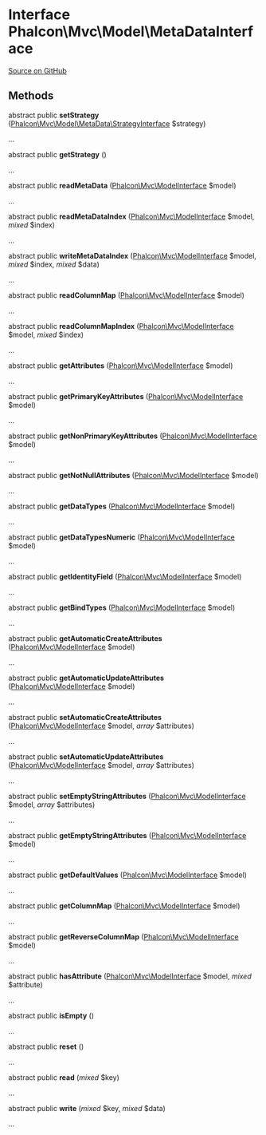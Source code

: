 # Interface **Phalcon\\Mvc\\Model\\MetaDataInterface**

<a href="https://github.com/phalcon/cphalcon/blob/master/phalcon/mvc/model/metadatainterface.zep" class="btn btn-default btn-sm">Source on GitHub</a>

## Methods
abstract public  **setStrategy** ([Phalcon\Mvc\Model\MetaData\StrategyInterface](/en/3.1/api/Phalcon_Mvc_Model_MetaData_StrategyInterface) $strategy)

...


abstract public  **getStrategy** ()

...


abstract public  **readMetaData** ([Phalcon\Mvc\ModelInterface](/en/3.1/api/Phalcon_Mvc_ModelInterface) $model)

...


abstract public  **readMetaDataIndex** ([Phalcon\Mvc\ModelInterface](/en/3.1/api/Phalcon_Mvc_ModelInterface) $model, *mixed* $index)

...


abstract public  **writeMetaDataIndex** ([Phalcon\Mvc\ModelInterface](/en/3.1/api/Phalcon_Mvc_ModelInterface) $model, *mixed* $index, *mixed* $data)

...


abstract public  **readColumnMap** ([Phalcon\Mvc\ModelInterface](/en/3.1/api/Phalcon_Mvc_ModelInterface) $model)

...


abstract public  **readColumnMapIndex** ([Phalcon\Mvc\ModelInterface](/en/3.1/api/Phalcon_Mvc_ModelInterface) $model, *mixed* $index)

...


abstract public  **getAttributes** ([Phalcon\Mvc\ModelInterface](/en/3.1/api/Phalcon_Mvc_ModelInterface) $model)

...


abstract public  **getPrimaryKeyAttributes** ([Phalcon\Mvc\ModelInterface](/en/3.1/api/Phalcon_Mvc_ModelInterface) $model)

...


abstract public  **getNonPrimaryKeyAttributes** ([Phalcon\Mvc\ModelInterface](/en/3.1/api/Phalcon_Mvc_ModelInterface) $model)

...


abstract public  **getNotNullAttributes** ([Phalcon\Mvc\ModelInterface](/en/3.1/api/Phalcon_Mvc_ModelInterface) $model)

...


abstract public  **getDataTypes** ([Phalcon\Mvc\ModelInterface](/en/3.1/api/Phalcon_Mvc_ModelInterface) $model)

...


abstract public  **getDataTypesNumeric** ([Phalcon\Mvc\ModelInterface](/en/3.1/api/Phalcon_Mvc_ModelInterface) $model)

...


abstract public  **getIdentityField** ([Phalcon\Mvc\ModelInterface](/en/3.1/api/Phalcon_Mvc_ModelInterface) $model)

...


abstract public  **getBindTypes** ([Phalcon\Mvc\ModelInterface](/en/3.1/api/Phalcon_Mvc_ModelInterface) $model)

...


abstract public  **getAutomaticCreateAttributes** ([Phalcon\Mvc\ModelInterface](/en/3.1/api/Phalcon_Mvc_ModelInterface) $model)

...


abstract public  **getAutomaticUpdateAttributes** ([Phalcon\Mvc\ModelInterface](/en/3.1/api/Phalcon_Mvc_ModelInterface) $model)

...


abstract public  **setAutomaticCreateAttributes** ([Phalcon\Mvc\ModelInterface](/en/3.1/api/Phalcon_Mvc_ModelInterface) $model, *array* $attributes)

...


abstract public  **setAutomaticUpdateAttributes** ([Phalcon\Mvc\ModelInterface](/en/3.1/api/Phalcon_Mvc_ModelInterface) $model, *array* $attributes)

...


abstract public  **setEmptyStringAttributes** ([Phalcon\Mvc\ModelInterface](/en/3.1/api/Phalcon_Mvc_ModelInterface) $model, *array* $attributes)

...


abstract public  **getEmptyStringAttributes** ([Phalcon\Mvc\ModelInterface](/en/3.1/api/Phalcon_Mvc_ModelInterface) $model)

...


abstract public  **getDefaultValues** ([Phalcon\Mvc\ModelInterface](/en/3.1/api/Phalcon_Mvc_ModelInterface) $model)

...


abstract public  **getColumnMap** ([Phalcon\Mvc\ModelInterface](/en/3.1/api/Phalcon_Mvc_ModelInterface) $model)

...


abstract public  **getReverseColumnMap** ([Phalcon\Mvc\ModelInterface](/en/3.1/api/Phalcon_Mvc_ModelInterface) $model)

...


abstract public  **hasAttribute** ([Phalcon\Mvc\ModelInterface](/en/3.1/api/Phalcon_Mvc_ModelInterface) $model, *mixed* $attribute)

...


abstract public  **isEmpty** ()

...


abstract public  **reset** ()

...


abstract public  **read** (*mixed* $key)

...


abstract public  **write** (*mixed* $key, *mixed* $data)

...


